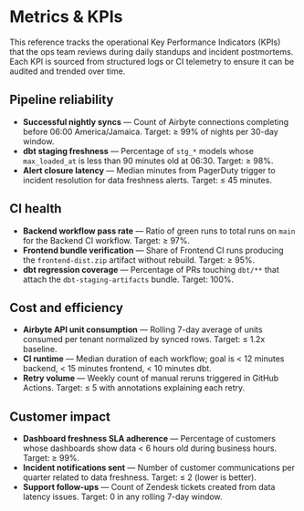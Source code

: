# Metrics & KPIs

This reference tracks the operational Key Performance Indicators (KPIs) that the ops team reviews during daily standups and incident postmortems. Each KPI is sourced from structured logs or CI telemetry to ensure it can be audited and trended over time.

## Pipeline reliability

- **Successful nightly syncs** — Count of Airbyte connections completing before 06:00 America/Jamaica. Target: ≥ 99% of nights per 30-day window.
- **dbt staging freshness** — Percentage of `stg_*` models whose `max_loaded_at` is less than 90 minutes old at 06:30. Target: ≥ 98%.
- **Alert closure latency** — Median minutes from PagerDuty trigger to incident resolution for data freshness alerts. Target: ≤ 45 minutes.

## CI health

- **Backend workflow pass rate** — Ratio of green runs to total runs on `main` for the Backend CI workflow. Target: ≥ 97%.
- **Frontend bundle verification** — Share of Frontend CI runs producing the `frontend-dist.zip` artifact without rebuild. Target: ≥ 95%.
- **dbt regression coverage** — Percentage of PRs touching `dbt/**` that attach the `dbt-staging-artifacts` bundle. Target: 100%.

## Cost and efficiency

- **Airbyte API unit consumption** — Rolling 7-day average of units consumed per tenant normalized by synced rows. Target: ≤ 1.2x baseline.
- **CI runtime** — Median duration of each workflow; goal is < 12 minutes backend, < 15 minutes frontend, < 10 minutes dbt.
- **Retry volume** — Weekly count of manual reruns triggered in GitHub Actions. Target: ≤ 5 with annotations explaining each retry.

## Customer impact

- **Dashboard freshness SLA adherence** — Percentage of customers whose dashboards show data < 6 hours old during business hours. Target: ≥ 99%.
- **Incident notifications sent** — Number of customer communications per quarter related to data freshness. Target: ≤ 2 (lower is better).
- **Support follow-ups** — Count of Zendesk tickets created from data latency issues. Target: 0 in any rolling 7-day window.

